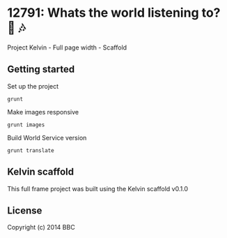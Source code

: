 # 12791: Whats the world listening to? :saxophone: :notes:

Project Kelvin - Full page width - Scaffold

## Getting started

Set up the project

```
grunt
```

Make images responsive

```
grunt images
```

Build World Service version

```
grunt translate
```

## Kelvin scaffold

This full frame project was built using the Kelvin scaffold v0.1.0

## License
Copyright (c) 2014 BBC